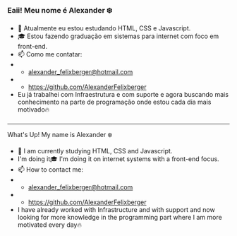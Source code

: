 ### Eaii! Meu nome é Alexander :snowflake:


- 🌱 Atualmente eu estou estudando HTML, CSS e Javascript.
- :mortar_board: Estou fazendo graduação em sistemas para internet com foco em front-end.
- 📫 Como me contatar:
- - alexander_felixberger@hotmail.com
- - https://github.com/AlexanderFelixberger
- Eu já trabalhei com Infraestrutura e com suporte e agora buscando mais conhecimento na parte de programação onde estou cada dia mais motivado:fire:
###

<hr>
</hr

### What's Up! My name is Alexander :snowflake:


- 🌱 I am currently studying HTML, CSS and Javascript.
- I'm doing it:mortar_board: I'm doing it on internet systems with a front-end focus.
- 📫 How to contact me:
- - alexander_felixberger@hotmail.com
- - https://github.com/AlexanderFelixberger
- I have already worked with Infrastructure and with support and now looking for more knowledge in the programming part where I am more motivated every day:fire:
